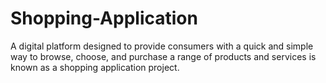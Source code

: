 # Shopping-Application
A digital platform designed to provide consumers with a quick and simple way to browse, choose, and purchase a range of products and services is known as a shopping application project.
